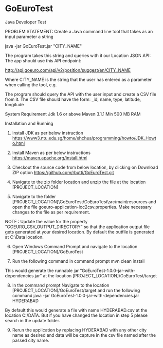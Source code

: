 # GoEuroTest
Java Developer Test

PROBLEM STATEMENT:
Create a Java command line tool that takes as an input parameter a string

java -jar GoEuroTest.jar "CITY_NAME"

The program takes this string and queries with it our Location JSON API: The app should use this API endpoint:

http://api.goeuro.com/api/v2/position/suggest/en/CITY_NAME

Where CITY_NAME is the string that the user has entered as a parameter when calling the tool, e.g.

The program should query the API with the user input and create a CSV file from it. The CSV file should have the form: _id, name, type, latitude, longitude

System Requirement
Jdk 1.6 or above
Maven 3.1.1
Min 500 MB RAM


Installation and Running
1)	Install JDK as per below instruction
https://www3.ntu.edu.sg/home/ehchua/programming/howto/JDK_Howto.html

2)	Install Maven as per below instructions
https://maven.apache.org/install.html


3)	Checkout the source code from below location, by clicking on Download ZIP option
https://github.com/rbutti/GoEuroTest.git

 

4)	Navigate to the zip folder location and unzip the file at the location [PROJECT_LOCATION]

5)	Navigate to the folder [PROJECT_LOCATION]\GoEuroTest\GoEuroTest\src\main\resources and open the file goeuro-application-loc2csv.properties. Make necessary changes to the file as per requirement.

NOTE : Update the value for the property “GOEURO_CSV_OUTPUT_DIRECTORY” so that the application output file gets generated at your desired location. By default the outfile is generated at C:\Data location.

6)	Open Windows Command Prompt and navigate to the location [PROJECT_LOCATION]/GoEuroTest


7)	Run the following command in command prompt
mvn clean install

This would generate the runnable jar “GoEuroTest-1.0.0-jar-with-dependencies.jar” at the location [PROJECT_LOCATION]/GoEuroTest/target

8)	In the command prompt Navigate to the location [PROJECT_LOCATION]/GoEuroTest/target and run the following command
java -jar GoEuroTest-1.0.0-jar-with-dependencies.jar  HYDERABAD


By default this would generate a file with name HYDERABAD.csv at the location C:/DATA. But if you have changed the location in step 5 please search in the update folder.

9)	Rerun the application by replacing HYDERABAD with any other city name as desired and data will be capture in the csv file named after the passed city name.




	


